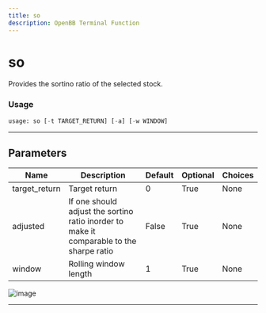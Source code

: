 ```yaml
---
title: so
description: OpenBB Terminal Function
---
```


# so

Provides the sortino ratio of the selected stock.

### Usage

```python
usage: so [-t TARGET_RETURN] [-a] [-w WINDOW]
```

---

## Parameters

| Name | Description | Default | Optional | Choices |
| ---- | ----------- | ------- | -------- | ------- |
| target_return | Target return | 0 | True | None |
| adjusted | If one should adjust the sortino ratio inorder to make it comparable to the sharpe ratio | False | True | None |
| window | Rolling window length | 1 | True | None |

![image](https://user-images.githubusercontent.com/75195383/163530572-e527bc75-7ecd-44e3-b971-83b9a0662d0d.png)

---
